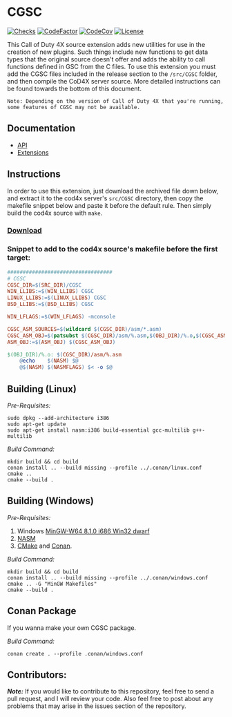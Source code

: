 
# CGSC

[![Checks](https://img.shields.io/github/checks-status/Iswenzz/CGSC/master?logo=github)](https://github.com/Iswenzz/CGSC/actions)
[![CodeFactor](https://img.shields.io/codefactor/grade/github/Iswenzz/CGSC?label=codefactor&logo=codefactor)](https://www.codefactor.io/repository/github/iswenzz/CGSC)
[![CodeCov](https://img.shields.io/codecov/c/github/Iswenzz/CGSC?label=codecov&logo=codecov)](https://codecov.io/gh/Iswenzz/CGSC)
[![License](https://img.shields.io/github/license/Iswenzz/CGSC?color=blue&logo=gitbook&logoColor=white)](https://github.com/Iswenzz/CGSC/blob/master/LICENSE)

This Call of Duty 4X source extension adds new utilities for use in the creation of new plugins. Such things include new functions to get data types that the original source doesn't offer and adds the ability to call functions defined in GSC from the C files. To use this extension you must add the CGSC files included in the release section to the `/src/CGSC` folder, and then compile the CoD4X server source. More detailed instructions can be found towards the bottom of this document.

``Note: Depending on the version of Call of Duty 4X that you're running, some features of CGSC may not be available.``

## Documentation
* [API](https://github.com/Iswenzz/CGSC/blob/master/docs/api.md)
* [Extensions](https://github.com/Iswenzz/CGSC/blob/master/docs/extensions.md)

## Instructions
In order to use this extension, just download the archived file down below, and extract it to the cod4x server's ``src/CGSC`` directory, then copy the makefile snippet below and paste it before the default rule.
Then simply build the cod4x source with ``make``.

### **[Download](https://github.com/Iswenzz/CGSC/releases)**

### **Snippet to add to the cod4x source's makefile before the first target:**
```makefile
##################################
# CGSC
CGSC_DIR=$(SRC_DIR)/CGSC
WIN_LLIBS:=$(WIN_LLIBS) CGSC
LINUX_LLIBS:=$(LINUX_LLIBS) CGSC
BSD_LLIBS:=$(BSD_LLIBS) CGSC

WIN_LFLAGS:=$(WIN_LFLAGS) -mconsole

CGSC_ASM_SOURCES=$(wildcard $(CGSC_DIR)/asm/*.asm)
CGSC_ASM_OBJ=$(patsubst $(CGSC_DIR)/asm/%.asm,$(OBJ_DIR)/%.o,$(CGSC_ASM_SOURCES))
ASM_OBJ:=$(ASM_OBJ) $(CGSC_ASM_OBJ)

$(OBJ_DIR)/%.o: $(CGSC_DIR)/asm/%.asm
	@echo	 $(NASM) $@
	@$(NASM) $(NASMFLAGS) $< -o $@
```

## Building (Linux)
_Pre-Requisites:_

	sudo dpkg --add-architecture i386
	sudo apt-get update
	sudo apt-get install nasm:i386 build-essential gcc-multilib g++-multilib

_Build Command:_

    mkdir build && cd build
    conan install .. --build missing --profile ../.conan/linux.conf
    cmake ..
    cmake --build .

## Building (Windows)
_Pre-Requisites:_
1. Windows [MinGW-W64 8.1.0 i686 Win32 dwarf](https://sourceforge.net/projects/mingw-w64/files/Toolchains%20targetting%20Win32/Personal%20Builds/mingw-builds/8.1.0/threads-win32/dwarf/i686-8.1.0-release-win32-dwarf-rt_v6-rev0.7z)
2. [NASM](https://www.nasm.us/)
3. [CMake](https://cmake.org/) and [Conan](https://conan.io/).

_Build Command:_

    mkdir build && cd build
    conan install .. --build missing --profile ../.conan/windows.conf
    cmake .. -G "MinGW Makefiles"
    cmake --build .

## Conan Package
If you wanna make your own CGSC package.

_Build Command:_

	conan create . --profile .conan/windows.conf

## Contributors:
***Note:*** If you would like to contribute to this repository, feel free to send a pull request, and I will review your code. Also feel free to post about any problems that may arise in the issues section of the repository.
